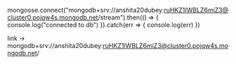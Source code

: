 mongoose.connect("mongodb+srv://anshita20dubey:ruHKZ1IWBLZ6miZ3@cluster0.pojqw4s.mongodb.net/stream").then(() => {
  console.log("connected to db")
}).catch(err => {
  console.log(err)
})

link ->
mongodb+srv://anshita20dubey:ruHKZ1IWBLZ6miZ3@cluster0.pojqw4s.mongodb.net/